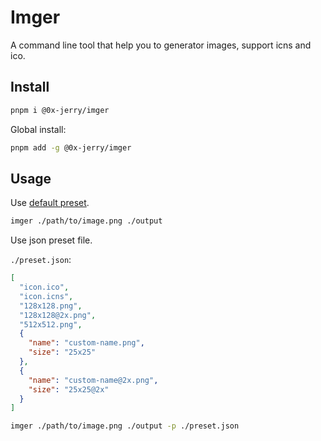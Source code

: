 # Imger

A command line tool that help you to generator images, support icns and ico.

## Install

```sh
pnpm i @0x-jerry/imger
```

Global install:

```sh
pnpm add -g @0x-jerry/imger
```

## Usage

Use [default preset](./src/presets/default.ts).

```sh
imger ./path/to/image.png ./output
```

Use json preset file.

`./preset.json`:

```json
[
  "icon.ico",
  "icon.icns",
  "128x128.png",
  "128x128@2x.png",
  "512x512.png",
  {
    "name": "custom-name.png",
    "size": "25x25"
  },
  {
    "name": "custom-name@2x.png",
    "size": "25x25@2x"
  }
]
```

```sh
imger ./path/to/image.png ./output -p ./preset.json
```
